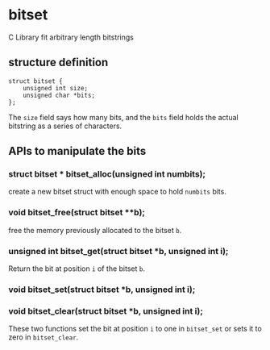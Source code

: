 # bitset
C Library fit arbitrary length bitstrings

## structure definition

```
struct bitset {
	unsigned int size;
	unsigned char *bits;
};
```

The `size` field says how many bits, and the `bits` field holds the actual bitstring as a series of characters.


## APIs to manipulate the bits


### struct bitset * bitset_alloc(unsigned int numbits);
create a new bitset struct with enough space to hold `numbits` bits.

### void bitset_free(struct bitset **b);
free the memory previously allocated to the bitset `b`.

### unsigned int bitset_get(struct bitset *b, unsigned int i);
Return the bit at position `i` of the bitset `b`.


### void bitset_set(struct bitset *b, unsigned int i);
### void bitset_clear(struct bitset *b, unsigned int i);
These two functions set the bit at position `i` to one in `bitset_set` or sets it to zero in `bitset_clear`.
